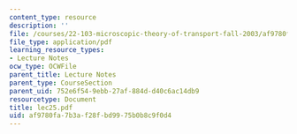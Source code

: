 ```yaml
---
content_type: resource
description: ''
file: /courses/22-103-microscopic-theory-of-transport-fall-2003/af9780fa7b3af28fbd9975b0b8c9f0d4_lec25.pdf
file_type: application/pdf
learning_resource_types:
- Lecture Notes
ocw_type: OCWFile
parent_title: Lecture Notes
parent_type: CourseSection
parent_uid: 752e6f54-9ebb-27af-884d-d40c6ac14db9
resourcetype: Document
title: lec25.pdf
uid: af9780fa-7b3a-f28f-bd99-75b0b8c9f0d4
---
```

